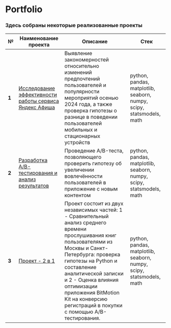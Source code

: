 # Portfolio

### Здесь собраны некоторые реализованные проекты

| **№** | **Наименование проекта** | **Описание** | **Стек** |
|-------|--------------------------|--------------|----------|
| **1** | [Исследование эффективности работы сервиса Яндекс Афиша](https://github.com/Olga-Agafonova-21/Practicum_project/tree/main/project_1) | Выявление закономерностей относительно изменений предпочтений пользователей и популярности мероприятий осенью 2024 года, а также проверка гипотезы о разнице в поведении пользователей мобильных и стационарных устройств | python, pandas, matplotlib, seaborn, numpy, scipy, statsmodels, math |
| **2** | [Разработка A/B-тестирования и анализ результатов](https://github.com/Olga-Agafonova-21/Practicum_project/tree/main/проект_2) | Проведение A/B-теста, позволяющего проверить гипотезу об увеличении вовлечённости пользователей в приложение с новым контентом | python, pandas, matplotlib, seaborn, numpy, scipy, statsmodels, math |
| **3** | [Проект - 2 в 1](https://github.com/Olga-Agafonova-21/Practicum_project/tree/main/проект_3) | Проект состоит из двух независимых частей: 1 - Сравнительный анализ среднего времени прослушивания книг пользователями из Москвы и Санкт-Петербурга: проверка гипотезы на Python и составление аналитической записки и 2 - Оценка влияния оптимизации приложения BitMotion Kit на конверсию регистраций в покупки с помощью A/B-тестирования. | python, pandas, matplotlib, seaborn, numpy, scipy, statsmodels, math |
